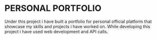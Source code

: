 # PERSONAL PORTFOLIO
Under this project i have built a portfolio for personal official platform that showcase my skills and projects i have worked on. While developing this project i have used web development and API calls.
